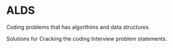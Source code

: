 # ALDS

Coding problems that has algorthims and data structures.

Solutions for Cracking the coding Interview problem statements.
